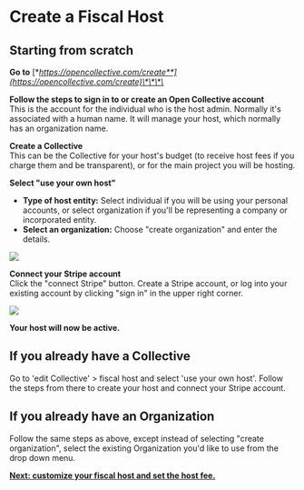 # Create a Fiscal Host

## Starting from scratch

**Go to** [**https://opencollective.com/create**](https://opencollective.com/create)\*\*\*\*

**Follow the steps to sign in to or create an Open Collective account**  
This is the account for the individual who is the host admin. Normally it's associated with a human name. It will manage your host, which normally has an organization name.

**Create a Collective**  
This can be the Collective for your host's budget \(to receive host fees if you charge them and be transparent\), or for the main project you will be hosting. 

**Select "use your own host"**

* **Type of host entity:** Select individual if you will be using your personal accounts, or select organization if you'll be representing a company or incorporated entity. 
* **Select an organization:** Choose "create organization" and enter the details.

![](../.gitbook/assets/screen-shot-2019-06-20-at-3.40.06-pm%20%281%29.png)

**Connect your Stripe account**  
Click the "connect Stripe" button. Create a Stripe account, or log into your existing account by clicking "sign in" in the upper right corner.

![](../.gitbook/assets/screen-shot-2019-06-20-at-3.39.30-pm.png)

**Your host will now be active.**

## If you already have a Collective

Go to 'edit Collective' &gt; fiscal host and select 'use your own host'. Follow the steps from there to create your host and connect your Stripe account.

## If you already have an Organization

Follow the same steps as above, except instead of selecting "create organization", select the existing Organization you'd like to use from the drop down menu.



[**Next: customize your fiscal host and set the host fee.**](fiscal-host-settings.md)  


